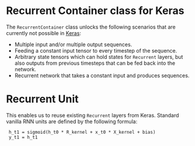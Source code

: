# Recurrent Container class for Keras

The `RecurrentContainer` class unlocks the following scenarios that are currently not possible in [Keras](https://keras.io/):
- Multiple input and/or multiple output sequences.
- Feeding a constant input tensor to every timestep of the sequence.
- Arbitrary state tensors which can hold states for `Recurrent` layers, but also outputs from previous timesteps that can be fed back into the network.
- Recurrent network that takes a constant input and produces sequences.

# Recurrent Unit

This enables us to reuse existing `Recurrent` layers from Keras. Standard vanilla RNN units are defined by the following formula:
```
 h_t1 = sigmoid(h_t0 * R_kernel + x_t0 * X_kernel + bias)
 y_t1 = h_t1
```
